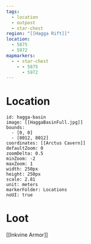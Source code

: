 ```yaml
---
tags:
  - location
  - outpost
  - star-chest
region: "[[Hagga Rift]]"
location:
  - 5875
  - 5972
mapmarkers:
  - - star-chest
    - - 5875
      - 5972
---
```

# Location
```leaflet
id: hagga-basin
image: [[HaggaBasinFull.jpg]]
bounds:
  - [0, 0]
  - [8012, 8012]
coordinates: [[Arctus Cavern]]
defaultZoom: 0
zoomDelta: 0.5
minZoom: -2
maxZoom: 1
width: 250px
height: 250px
scale: 2.81
unit: meters
markerFolder: Locations
noUI: true
```
# Loot
[[Inkvine Armor]]